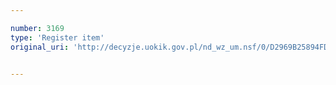 ```yaml
---

number: 3169
type: 'Register item'
original_uri: 'http://decyzje.uokik.gov.pl/nd_wz_um.nsf/0/D2969B25894FD843C12579F8004AD698?OpenDocument'


---
```



